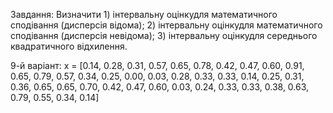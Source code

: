 
Завдання: 
    Визначити
    1)  інтервальну оцінкудля математичного сподівання (дисперсія відома);
    2)  інтервальну оцінкудля математичного сподівання (дисперсія невідома);
    3)  інтервальну оцінкудля середнього квадратичного відхилення.

9-й варіант:
x = [0.14, 0.28, 0.31, 0.57, 0.65, 0.78, 0.42, 0.47, 
     0.60, 0.91, 0.65, 0.79, 0.57, 0.34, 0.25, 0.00, 
     0.03, 0.28, 0.33, 0.33, 0.14, 0.25, 0.31, 0.36, 
     0.65, 0.65, 0.70, 0.42, 0.47, 0.60, 0.03, 0.24, 
     0.33, 0.33, 0.38, 0.63, 0.79, 0.55, 0.34, 0.14]
